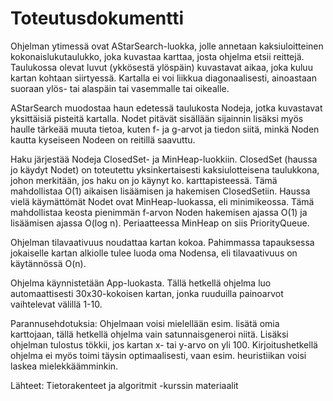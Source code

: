 ﻿Toteutusdokumentti
==================

Ohjelman ytimessä ovat AStarSearch-luokka, jolle annetaan kaksiuloitteinen kokonaislukutaulukko, joka kuvastaa karttaa, josta ohjelma etsii reittejä. Taulukossa olevat luvut (ykkösestä ylöspäin) kuvastavat aikaa, joka kuluu kartan kohtaan siirtyessä. Kartalla ei voi liikkua diagonaalisesti, ainoastaan suoraan ylös- tai alaspäin tai vasemmalle tai oikealle. 

AStarSearch muodostaa haun edetessä taulukosta Nodeja, jotka kuvastavat yksittäisiä pisteitä kartalla. Nodet pitävät sisällään sijainnin lisäksi myös haulle tärkeää muuta tietoa, kuten f- ja g-arvot ja tiedon siitä, minkä Noden kautta kyseiseen Nodeen on reitillä saavuttu.

Haku järjestää Nodeja ClosedSet- ja MinHeap-luokkiin. ClosedSet (haussa jo käydyt Nodet) on toteutettu yksinkertaisesti kaksiulotteisena taulukkona, johon merkitään, jos haku on jo käynyt ko. karttapisteessä. Tämä mahdollistaa O(1) aikaisen lisäämisen ja hakemisen ClosedSetiin. Haussa vielä käymättömät Nodet ovat MinHeap-luokassa, eli minimikeossa. Tämä mahdollistaa keosta pienimmän f-arvon Noden hakemisen ajassa O(1) ja lisäämisen ajassa O(log n). Periaatteessa MinHeap on siis PriorityQueue.

Ohjelman tilavaativuus noudattaa kartan kokoa. Pahimmassa tapauksessa jokaiselle kartan alkiolle tulee luoda oma Nodensa, eli tilavaativuus on käytännössä O(n).

Ohjelma käynnistetään App-luokasta. Tällä hetkellä ohjelma luo automaattisesti 30x30-kokoisen kartan, jonka ruuduilla painoarvot vaihtelevat välillä 1-10.

Parannusehdotuksia: Ohjelmaan voisi mielellään esim. lisätä omia karttojaan, tällä hetkellä ohjelma vain satunnaisgeneroi niitä. Lisäksi ohjelman tulostus tökkii, jos kartan x- tai y-arvo on yli 100. Kirjoitushetkellä ohjelma ei myös toimi täysin optimaalisesti, vaan esim. heuristiikan voisi laskea mielekkäämminkin.

Lähteet:
Tietorakenteet ja algoritmit -kurssin materiaalit